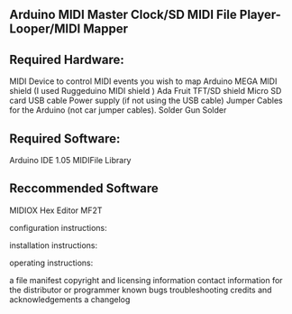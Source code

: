 Arduino MIDI Master Clock/SD MIDI File Player-Looper/MIDI Mapper
-----------------------------------------------------------------------------------------







Required Hardware:
------------------------------------------------------------------------------------------
MIDI Device to control
MIDI events you wish to map
Arduino MEGA
MIDI shield (I used Ruggeduino MIDI shield )
Ada Fruit TFT/SD shield
Micro SD card
USB cable 
Power supply (if not using the USB cable)
Jumper Cables for the Arduino (not car jumper cables).
Solder Gun
Solder


Required Software:
--------------------------------------------------------------------------------------------
Arduino IDE 1.05
MIDIFile Library


Reccommended Software
---------------------------------------------------------------------------------------------
MIDIOX
Hex Editor
MF2T




configuration instructions:










installation instructions:


operating instructions:



a file manifest
copyright and licensing information
contact information for the distributor or programmer
known bugs
troubleshooting
credits and acknowledgements
a changelog
